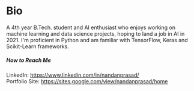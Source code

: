 # Bio

A 4th year B.Tech. student and AI enthusiast who enjoys working on machine learning and data science projects, hoping to land a job in AI in 2021. I'm proficient in Python and am familiar with TensorFlow, Keras and Scikit-Learn frameworks.


##### How to Reach Me
LinkedIn: https://www.linkedin.com/in/nandanprasad/     
Portfolio Site: https://sites.google.com/view/nandanprasad/home

